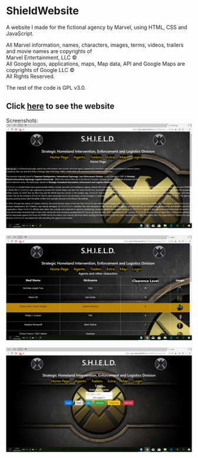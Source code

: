 # ShieldWebsite
A website I made for the fictional agency by Marvel, using HTML, CSS and JavaScript.

All Marvel information, names, characters, images, terms, videos, trailers and movie names are copyrights of<br>
Marvel Entertainment, LLC &copy;<br>
All Google logos, applications, maps, Map data, API and Google Maps are copyrights of Google LLC &copy;<br>
All Rights Reserved.<br>

The rest of the code is GPL v3.0.

## Click [here](https://guy-kaplan.github.io/ShieldWebsite/) to see the website
Screenshots:
![screenshot1](/images/screenshot1.png)<br><br>
![screenshot2](/images/screenshot2.png)<br><br>
![screenshot3](/images/screenshot3.png)<br><br>
